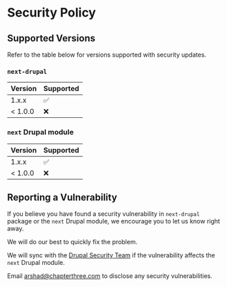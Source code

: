 # Security Policy

## Supported Versions

Refer to the table below for versions supported with security updates.

### `next-drupal`

| Version | Supported          |
| ------- | ------------------ |
| 1.x.x   | :white_check_mark: |
| < 1.0.0 | :x:                |

### `next` Drupal module

| Version | Supported          |
| ------- | ------------------ |
| 1.x.x   | :white_check_mark: |
| < 1.0.0 | :x:                |

## Reporting a Vulnerability

If you believe you have found a security vulnerability in `next-drupal` package or the `next` Drupal module, we encourage you to let us know right away.

We will do our best to quickly fix the problem.

We will sync with the [Drupal Security Team](https://www.drupal.org/drupal-security-team) if the vulnerability affects the `next` Drupal module.

Email arshad@chapterthree.com to disclose any security vulnerabilities.

